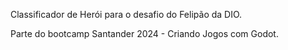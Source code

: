 Classificador de Herói para o desafio do Felipão da DIO.

Parte do bootcamp Santander 2024 - Criando Jogos com Godot.
